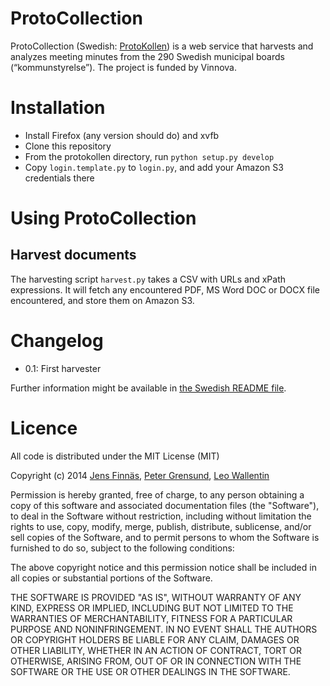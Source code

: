 ProtoCollection
===============
ProtoCollection (Swedish: [ProtoKollen](README.sv.md)) is a web service that harvests and analyzes meeting minutes from the 290 Swedish municipal boards (“kommunstyrelse”). The project is funded by Vinnova.

Installation
============

 * Install Firefox (any version should do) and xvfb
 * Clone this repository
 * From the protokollen directory, run `python setup.py develop`
 * Copy `login.template.py` to `login.py`, and add your Amazon S3 credentials there

Using ProtoCollection
=====================

Harvest documents
-----------------
The harvesting script `harvest.py` takes a CSV with URLs and xPath expressions. It will fetch any encountered PDF, MS Word DOC or DOCX file encountered, and store them on Amazon S3.

Changelog
=========

 * 0.1: First harvester

Further information might be available in [the Swedish README file](README.sv.md).

Licence
=======
All code is distributed under the MIT License (MIT)

Copyright (c) 2014 [Jens Finnäs](https://twitter.com/jensfinnas), [Peter Grensund](https://twitter.com/grensund), [Leo Wallentin](http://leowallentin.se/leo/en)

Permission is hereby granted, free of charge, to any person obtaining a copy
of this software and associated documentation files (the "Software"), to deal
in the Software without restriction, including without limitation the rights
to use, copy, modify, merge, publish, distribute, sublicense, and/or sell
copies of the Software, and to permit persons to whom the Software is
furnished to do so, subject to the following conditions:

The above copyright notice and this permission notice shall be included in
all copies or substantial portions of the Software.

THE SOFTWARE IS PROVIDED "AS IS", WITHOUT WARRANTY OF ANY KIND, EXPRESS OR
IMPLIED, INCLUDING BUT NOT LIMITED TO THE WARRANTIES OF MERCHANTABILITY,
FITNESS FOR A PARTICULAR PURPOSE AND NONINFRINGEMENT. IN NO EVENT SHALL THE
AUTHORS OR COPYRIGHT HOLDERS BE LIABLE FOR ANY CLAIM, DAMAGES OR OTHER
LIABILITY, WHETHER IN AN ACTION OF CONTRACT, TORT OR OTHERWISE, ARISING FROM,
OUT OF OR IN CONNECTION WITH THE SOFTWARE OR THE USE OR OTHER DEALINGS IN
THE SOFTWARE.